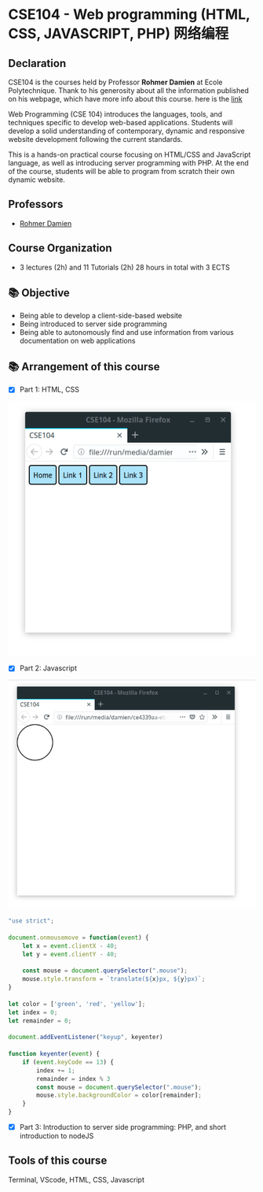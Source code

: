 # CSE104 - Web programming (HTML, CSS, JAVASCRIPT, PHP) 网络编程

## Declaration
CSE104 is the courses held by Professor **Rohmer Damien** at Ecole Polytechnique. Thank to his generosity about all the information published on his webpage, which have more info about this course. here is the [link](https://imagecomputing.net/damien.rohmer/teaching/cse104/index.html)

Web Programming (CSE 104) introduces the languages, tools, and techniques specific to develop web-based applications. Students will develop a solid understanding of contemporary, dynamic and responsive website development following the current standards.

This is a hands-on practical course focusing on HTML/CSS and JavaScript language, as well as introducing server programming with PHP. At the end of the course, students will be able to program from scratch their own dynamic website.

## Professors
- [Rohmer Damien](https://imagecomputing.net/damien.rohmer/)

## Course Organization
- 3 lectures (2h) and 11 Tutorials (2h) 28 hours in total with 3 ECTS

## 📚 Objective
* Being able to develop a client-side-based website
* Being introduced to server side programming
* Being able to autonomously find and use information from various documentation on web applications

## 📚 Arrangement of this course

* [x] Part 1: HTML, CSS

<img src="img/gif1.gif" width = "600px" />

* [x] Part 2: Javascript

<img src="img/gif2.apng" width = "600px" />

```javascript
"use strict";

document.onmousemove = function(event) {
    let x = event.clientX - 40;
    let y = event.clientY - 40;

    const mouse = document.querySelector(".mouse");
    mouse.style.transform = `translate(${x}px, ${y}px)`;
}

let color = ['green', 'red', 'yellow'];
let index = 0;
let remainder = 0;

document.addEventListener("keyup", keyenter)

function keyenter(event) {
    if (event.keyCode == 13) {
        index += 1;
        remainder = index % 3
        const mouse = document.querySelector(".mouse");
        mouse.style.backgroundColor = color[remainder];
    }
}
```

* [x] Part 3: Introduction to server side programming: PHP, and short introduction to nodeJS

## Tools of this course
Terminal, VScode, HTML, CSS, Javascript
